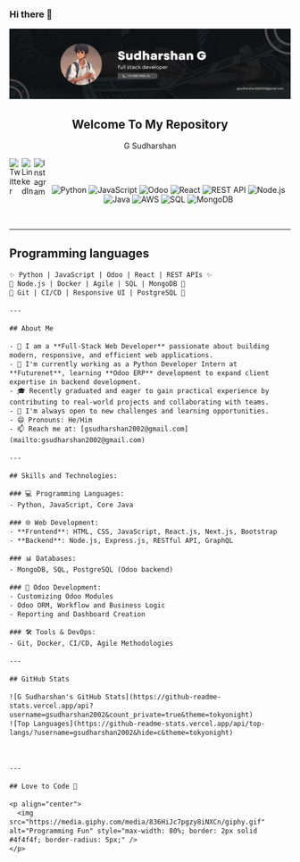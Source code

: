 ### Hi there 👋

<!--
**gsudharshan2002/gsudharshan2002** is a ✨ _special_ ✨ repository because its `README.md` (this file) appears on your GitHub profile.
-->

<p align="center">
 <img src="Black Minimal Business Personal Profile Linkedin Banner.png" alt="Hello world">
 <h2 align="center">Welcome To My Repository</h2>
 <p align="center">G Sudharshan</p>
</p>

<a href="https://twitter.com/gsudharshan2002">
  <img align="left" alt="Twitter" width="22px" src="https://cdn.jsdelivr.net/npm/simple-icons@v3/icons/twitter.svg" />
</a>
<a href="https://www.linkedin.com/in/sudharshang2002">
  <img align="left" alt="LinkedIn" width="22px" src="https://cdn.jsdelivr.net/npm/simple-icons@v3/icons/linkedin.svg" />
</a>
<a href="https://www.instagram.com/gsudharshan2002/">
  <img align="left" alt="Instagram" width="22px" src="https://cdn.jsdelivr.net/npm/simple-icons@v3/icons/instagram.svg" />
</a>


<br />
<br />

<p align="center"> 
  <img src="https://img.shields.io/badge/Python-3776AB?style=for-the-badge&logo=python&logoColor=white" alt="Python" /> 
  <img src="https://img.shields.io/badge/JavaScript-F7DF1E?style=for-the-badge&logo=javascript&logoColor=black" alt="JavaScript" /> 
  <img src="https://img.shields.io/badge/Odoo-35495E?style=for-the-badge&logo=odoo&logoColor=white" alt="Odoo" /> 
  <img src="https://img.shields.io/badge/React-61DAFB?style=for-the-badge&logo=react&logoColor=black" alt="React" /> 
  <img src="https://img.shields.io/badge/REST%20API-4d8cf5?style=for-the-badge&logo=postman&logoColor=white" alt="REST API" /> 
  <img src="https://img.shields.io/badge/Node.js-339933?style=for-the-badge&logo=nodedotjs&logoColor=white" alt="Node.js" /> 
  <img src="https://img.shields.io/badge/Java-007396?style=for-the-badge&logo=java&logoColor=white" alt="Java" /> 
  <img src="https://img.shields.io/badge/AWS-232F3E?style=for-the-badge&logo=amazonaws&logoColor=white" alt="AWS" /> 
  <img src="https://img.shields.io/badge/SQL-CC2927?style=for-the-badge&logo=microsoftsqlserver&logoColor=white" alt="SQL" /> 
  <img src="https://img.shields.io/badge/MongoDB-47A248?style=for-the-badge&logo=mongodb&logoColor=white" alt="MongoDB" /> 
</p>


<br />


---


##  Programming languages

```plaintext
✨ Python | JavaScript | Odoo | React | REST APIs ✨
🌟 Node.js | Docker | Agile | SQL | MongoDB 🌟
🔧 Git | CI/CD | Responsive UI | PostgreSQL 🔧

---

## About Me

- 🌱 I am a **Full-Stack Web Developer** passionate about building modern, responsive, and efficient web applications.
- 🚀 I'm currently working as a Python Developer Intern at **Futurenet**, learning **Odoo ERP** development to expand client expertise in backend development.
- 🎓 Recently graduated and eager to gain practical experience by contributing to real-world projects and collaborating with teams.
- 💬 I'm always open to new challenges and learning opportunities.
- 😄 Pronouns: He/Him
- 📫 Reach me at: [gsudharshan2002@gmail.com](mailto:gsudharshan2002@gmail.com)

---

## Skills and Technologies:

### 💻 Programming Languages:
- Python, JavaScript, Core Java

### 🌐 Web Development:
- **Frontend**: HTML, CSS, JavaScript, React.js, Next.js, Bootstrap
- **Backend**: Node.js, Express.js, RESTful API, GraphQL

### 📊 Databases:
- MongoDB, SQL, PostgreSQL (Odoo backend)

### 🚀 Odoo Development:
- Customizing Odoo Modules
- Odoo ORM, Workflow and Business Logic
- Reporting and Dashboard Creation

### 🛠️ Tools & DevOps:
- Git, Docker, CI/CD, Agile Methodologies

---

## GitHub Stats

![G Sudharshan's GitHub Stats](https://github-readme-stats.vercel.app/api?username=gsudharshan2002&count_private=true&theme=tokyonight)  
![Top Languages](https://github-readme-stats.vercel.app/api/top-langs/?username=gsudharshan2002&hide=c&theme=tokyonight)



---

## Love to Code 🎉

<p align="center">
  <img src="https://media.giphy.com/media/836HiJc7pgzy8iNXCn/giphy.gif" alt="Programming Fun" style="max-width: 80%; border: 2px solid #4f4f4f; border-radius: 5px;" />
</p>

